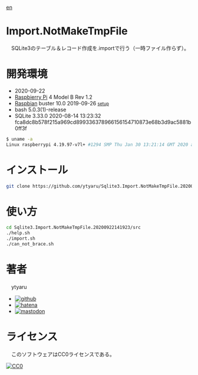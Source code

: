 [en](./README.md)

# Import.NotMakeTmpFile

　SQLite3のテーブル＆レコード作成を.importで行う（一時ファイル作らず）。

# 開発環境

* <time datetime="2020-09-22T14:18:57+0900">2020-09-22</time>
* [Raspbierry Pi](https://ja.wikipedia.org/wiki/Raspberry_Pi) 4 Model B Rev 1.2
* [Raspbian](https://ja.wikipedia.org/wiki/Raspbian) buster 10.0 2019-09-26 <small>[setup](http://ytyaru.hatenablog.com/entry/2019/12/25/222222)</small>
* bash 5.0.3(1)-release
* SQLite 3.33.0 2020-08-14 13:23:32 fca8dc8b578f215a969cd899336378966156154710873e68b3d9ac5881b0ff3f

```sh
$ uname -a
Linux raspberrypi 4.19.97-v7l+ #1294 SMP Thu Jan 30 13:21:14 GMT 2020 armv7l GNU/Linux
```

# インストール

```sh
git clone https://github.com/ytyaru/Sqlite3.Import.NotMakeTmpFile.20200922141923
```

# 使い方

```sh
cd Sqlite3.Import.NotMakeTmpFile.20200922141923/src
./help.sh
./import.sh
./can_not_brace.sh
```

# 著者

　ytyaru

* [![github](http://www.google.com/s2/favicons?domain=github.com)](https://github.com/ytyaru "github")
* [![hatena](http://www.google.com/s2/favicons?domain=www.hatena.ne.jp)](http://ytyaru.hatenablog.com/ytyaru "hatena")
* [![mastodon](http://www.google.com/s2/favicons?domain=mstdn.jp)](https://mstdn.jp/web/accounts/233143 "mastdon")

# ライセンス

　このソフトウェアはCC0ライセンスである。

[![CC0](http://i.creativecommons.org/p/zero/1.0/88x31.png "CC0")](http://creativecommons.org/publicdomain/zero/1.0/deed.ja)

